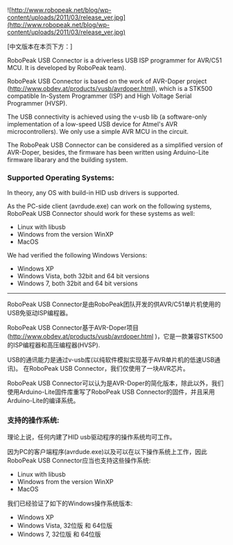 ![http://www.robopeak.net/blog/wp-content/uploads/2011/03/release_ver.jpg](http://www.robopeak.net/blog/wp-content/uploads/2011/03/release_ver.jpg)

[中文版本在本页下方：]

RoboPeak USB Connector is a driverless USB ISP programmer for AVR/C51 MCU. It is developed by RoboPeak team).

RoboPeak USB Connector is based on the work of AVR-Doper project (http://www.obdev.at/products/vusb/avrdoper.html), which is a STK500 compatible In-System Programmer (ISP) and High Voltage Serial Programmer (HVSP).

The USB connectivity is achieved using the v-usb lib (a software-only implementation of a low-speed USB device for Atmel's AVR microcontrollers). We only use a simple AVR MCU in the circuit.

The RoboPeak USB Connector can be considered as a simplified version of AVR-Doper, besides, the firmware has been written using Arduino-Lite firmware libarary and the building system.

### Supported Operating Systems: ###


In theory, any OS with build-in HID usb drivers is supported.

As the PC-side client (avrdude.exe) can work on the following systems, RoboPeak USB Connector should work for these systems as well:

  * Linux with libusb
  * Windows from the version WinXP
  * MacOS

We had verified the following Windows Versions:
  * Windows XP
  * Windows Vista, both 32bit and 64 bit versions
  * Windows 7, both 32bit and 64 bit versions


---

RoboPeak USB Connector是由RoboPeak团队开发的供AVR/C51单片机使用的USB免驱动ISP编程器。

RoboPeak USB Connector基于AVR-Doper项目(http://www.obdev.at/products/vusb/avrdoper.html )，它是一款兼容STK500的ISP编程器和高压编程器(HVSP).

USB的通讯能力是通过v-usb库(以纯软件模拟实现基于AVR单片机的低速USB通讯)。 在RoboPeak USB Connector，我们仅使用了一块AVR芯片。

RoboPeak USB Connector可以认为是AVR-Doper的简化版本，除此以外，我们使用Arduino-Lite固件库重写了RoboPeak USB Connector的固件，并且采用Arduino-Lite的编译系统。


### 支持的操作系统: ###

理论上说，任何内建了HID usb驱动程序的操作系统均可工作。

因为PC的客户端程序(avrdude.exe)以及可以在以下操作系统上工作，因此RoboPeak USB Connector应当也支持这些操作系统:

  * Linux with libusb
  * Windows from the version WinXP
  * MacOS

我们已经验证了如下的Windows操作系统版本:
  * Windows XP
  * Windows Vista, 32位版 和 64位版
  * Windows 7, 32位版 和 64位版